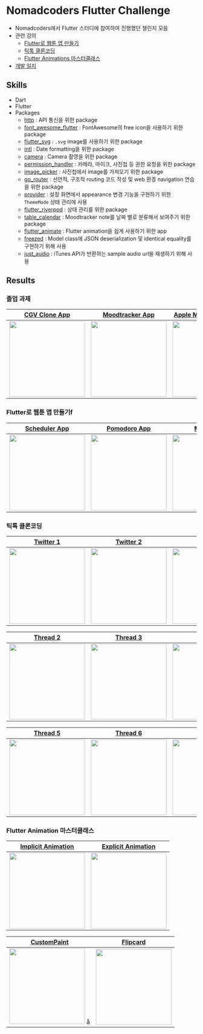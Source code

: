 # Nomadcoders Flutter Challenge

- Nomadcoders에서 Flutter 스터디에 참여하여 진행했던 챌린지 모음
- 관련 강의
  - [Flutter로 웹툰 앱 만들기](https://nomadcoders.co/flutter-for-beginners)
  - [틱톡 클론코딩](https://nomadcoders.co/tiktok-clone)
  - [Flutter Animations 마스터클래스](https://nomadcoders.co/flutter-animations-masterclass)
- [개발 일지](./documents/log.md)

## Skills

- Dart
- Flutter
- Packages
  - [http](https://pub.dev/packages/http) : API 통신을 위한 package
  - [font_awesome_flutter](https://pub.dev/packages/font_awesome_flutter) : FontAwesome의 free icon을 사용하기 위한 package
  - [flutter_svg](https://pub.dev/packages/flutter_svg) : `.svg` image를 사용하기 위한 package
  - [intl](https://pub.dev/packages/intl) : Date formatting을 위한 package
  - [camera](https://pub.dev/packages/camera) : Camera 촬영을 위한 package
  - [permission_handler](https://pub.dev/packages/permission_handler) : 카메라, 마이크, 사진첩 등 권한 요청을 위한 package
  - [image_picker](https://pub.dev/packages/image_picker) : 사진첩에서 image를 가져오기 위한 package
  - [go_router](https://pub.dev/packages/go_router) : 선언적, 구조적 routing 코드 작성 및 web 환경 navigation 연습을 위한 package
  - [provider](https://pub.dev/packages/provider) : 설정 화면에서 appearance 변경 기능을 구현하기 위한 `ThemeMode` 상태 관리에 사용
  - [flutter_riverpod](https://pub.dev/packages/flutter_riverpod) : 상태 관리를 위한 package
  - [table_calendar](https://pub.dev/packages/table_calendar) : Moodtracker note를 날짜 별로 분류해서 보여주기 위한 package
  - [flutter_animate](https://pub.dev/packages/flutter_animate) : Flutter animation을 쉽게 사용하기 위한 app
  - [freezed](https://pub.dev/packages/freezed) : Model class에 JSON deserialization 및 identical equality를 구현하기 위해 사용
  - [just_audio](https://pub.dev/packages/just_audio) : iTunes API가 반환하는 sample audio url을 재생하기 위해 사용

## Results

### 졸업 과제

|           [CGV Clone App](./lib/webtoon_app_challenge/movie_cgv/)            |           [Moodtracker App](https://github.com/cskime/moodtracker)            | [Apple Music Search App](./lib/flutter_animations_masterclass_challenge/apple_music_search/) |
| :--------------------------------------------------------------------------: | :---------------------------------------------------------------------------: | :------------------------------------------------------------------------------------------: |
| <img src="./documents/images/flutter-challenge-graduation.gif" width="200"/> | <img src="./documents/images/flutter-challenge-moodtracker.gif" width="200"/> |     <img src="./documents/images/flutter-challenge-apple-music-search.gif" width="200"/>     |

### Flutter로 웹툰 앱 만들기f

|         [Scheduler App](./lib/webtoon_app_challenge/scheduler_app/)         |         [Pomodoro App](./lib/webtoon_app_challenge/pomodoro_app/)          |           [Movie App](./lib/webtoon_app_challenge/movie_app/)           |
| :-------------------------------------------------------------------------: | :------------------------------------------------------------------------: | :---------------------------------------------------------------------: |
| <img src="./documents/images/flutter-challenge-scheduler.gif" width="200"/> | <img src="./documents/images/flutter-challenge-pomodoro.gif" width="200"/> | <img src="./documents/images/flutter-challenge-movie.gif" width="200"/> |

### 틱톡 클론코딩

|        [Twitter 1](./lib/tiktok_clone_challenge/twitter_onboarding/)        |        [Twitter 2](./lib/tiktok_clone_challenge/twitter_onboarding/)        |            [Thread 1](./lib/tiktok_clone_challenge/thread_app/)            |
| :-------------------------------------------------------------------------: | :-------------------------------------------------------------------------: | :------------------------------------------------------------------------: |
| <img src="./documents/images/flutter-challenge-twitter-1.gif" width="200"/> | <img src="./documents/images/flutter-challenge-twitter-2.gif" width="200"/> | <img src="./documents/images/flutter-challenge-thread-1.gif" width="200"/> |

|            [Thread 2](./lib/tiktok_clone_challenge/thread_app/)            |            [Thread 3](./lib/tiktok_clone_challenge/thread_app/)            |            [Thread 4](./lib/tiktok_clone_challenge/thread_app/)            |
| :------------------------------------------------------------------------: | :------------------------------------------------------------------------: | :------------------------------------------------------------------------: |
| <img src="./documents/images/flutter-challenge-thread-2.gif" width="200"/> | <img src="./documents/images/flutter-challenge-thread-3.gif" width="200"/> | <img src="./documents/images/flutter-challenge-thread-4.gif" width="200"/> |

|            [Thread 5](./lib/tiktok_clone_challenge/thread_app/)            |            [Thread 6](./lib/tiktok_clone_challenge/thread_app/)            |            [Thread 7](./lib/tiktok_clone_challenge/thread_app/)            |
| :------------------------------------------------------------------------: | :------------------------------------------------------------------------: | :------------------------------------------------------------------------: |
| <img src="./documents/images/flutter-challenge-thread-5.gif" width="200"/> | <img src="./documents/images/flutter-challenge-thread-6.gif" width="200"/> | <img src="./documents/images/flutter-challenge-thread-7.gif" width="200"/> |

### Flutter Animation 마스터클래스

| [Implicit Animation](./lib/flutter_animations_masterclass_challenge/implicit_animations/main.dart) | [Explicit Animation](./lib/flutter_animations_masterclass_challenge/explicit_animations/main.dart) |
| :------------------------------------------------------------------------------------------------: | :------------------------------------------------------------------------------------------------: |
|           <img src="./documents/images/flutter-challenge-animation-1.gif" width="200"/>            |           <img src="./documents/images/flutter-challenge-animation-2.gif" width="200"/>            |

| [CustomPaint](./lib/flutter_animations_masterclass_challenge/custom_paint_pomotimer/main.dart) | [Flipcard](./lib/flutter_animations_masterclass_challenge/flashcards/main.dart) |
| :--------------------------------------------------------------------------------------------: | :-----------------------------------------------------------------------------: |
|        <img src="./documents/images/flutter-challenge-animation-3.gif" width="200"/> å         |  <img src="./documents/images/flutter-challenge-animation-4.gif" width="200"/>  |
